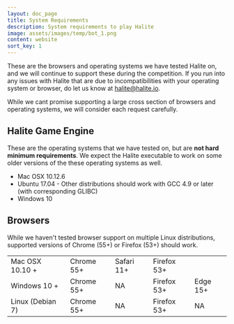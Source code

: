 ```yaml
---
layout: doc_page
title: System Requirements
description: System requirements to play Halite
image: assets/images/temp/bot_1.png
content: website
sort_key: 1
---
```


These are the browsers and operating systems we have tested Halite on, and we will continue to support these during the competition. If you run into any issues with Halite that are due to incompatibilities with your operating system or browser, do let us know at [halite@halite.io](mailto:halite@halite.io). 

While we cant promise supporting a large cross section of browsers and operating systems, we will consider each request carefully.

## Halite Game Engine

These are the operating systems that we have tested on, but are **not hard minimum requirements**. We expect the Halite executable to work on some older versions of the these operating systems as well. 

 - Mac OSX 10.12.6
 - Ubuntu 17.04 - Other distributions should work with GCC 4.9 or later (with corresponding GLIBC)
 - Windows 10

## Browsers

While we haven't tested browser support on multiple Linux distributions, supported versions of Chrome (55+) or Firefox (53+) should work.

<div class="table-container">
    <table class="table">
        <tbody>
            <tr>
                <td>Mac OSX 10.10 +</td>
                <td>Chrome 55+</td>
                <td>Safari 11+</td>
                <td>Firefox 53+</td>
                <td></td>
            </tr>
            <tr>
                <td>Windows 10 +</td>
                <td>Chrome 55+</td>
                <td>NA</td>
                <td>Firefox 53+</td>
                <td>Edge 15+</td>
            </tr>
             <tr>
                <td>Linux (Debian 7)</td>
                <td>Chrome 55+</td>
                <td>NA</td>
                <td>Firefox 53+</td>
                <td>NA</td>
            </tr>
        </tbody>
    </table>
</div>
